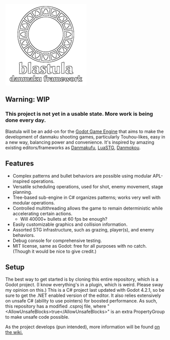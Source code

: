 ![blastula danmaku framework](/Icons/outlined256.png)

## Warning: WIP

### This project is not yet in a usable state. More work is being done every day.

Blastula will be an add-on for the [Godot Game Engine](https://godotengine.org/) that aims to make the development of danmaku shooting games, particularly Touhou-likes, easy in a new way, balancing power and convenience. 
It's inspired by amazing existing editors/frameworks as [Danmakufu](https://github.com/Natashi/Touhou-Danmakufu-ph3sx-2), [LuaSTG](https://github.com/9chu/LuaSTGPlus), [Danmokou](https://github.com/Bagoum/danmokou).

## Features
* Complex patterns and bullet behaviors are possible using modular APL-inspired operations.
* Versatile scheduling operations, used for shot, enemy movement, stage planning.
* Tree-based sub-engine in C# organizes patterns; works very well with modular operations.
* Controlled multithreading allows the game to remain deterministic while accelerating certain actions.
  * Will 40000+ bullets at 60 fps be enough?
* Easily customizable graphics and collision information.
* Assorted STG infrastructure, such as grazing, player(s), and enemy behaviors.
* Debug console for comprehensive testing.
* MIT license, same as Godot: free for all purposes with no catch. (Though it would be nice to give credit.)

## Setup
The best way to get started is by cloning this entire repository, which is a Godot project. (I know everything's in a plugin, which is weird. Please sway my opinion on this.)
This is a C# project last updated with Godot 4.2.1, so be sure to get the .NET enabled version of the editor.
It also relies extensively on unsafe C# (ability to use pointers) for boosted performance. As such, this repository has a modified .csproj file, where "&lt;AllowUnsafeBlocks&gt;true&lt;/AllowUnsafeBlocks&gt;" is an extra PropertyGroup to make unsafe code possible.

As the project develops (pun intended), more information will be found [on the wiki.](https://piecesab.github.io/blastula/)
